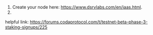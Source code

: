 1. Create your node here: https://www.dsrvlabs.com/en/iaas.html. 
2. 

helpful link: https://forums.codaprotocol.com/t/testnet-beta-phase-3-staking-signups/225
